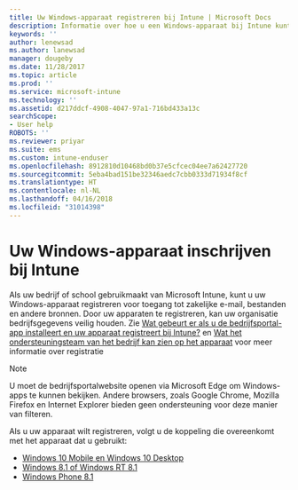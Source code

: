 ```yaml
---
title: Uw Windows-apparaat registreren bij Intune | Microsoft Docs
description: Informatie over hoe u een Windows-apparaat bij Intune kunt inschrijven
keywords: ''
author: lenewsad
ms.author: lanewsad
manager: dougeby
ms.date: 11/28/2017
ms.topic: article
ms.prod: ''
ms.service: microsoft-intune
ms.technology: ''
ms.assetid: d217ddcf-4908-4047-97a1-716bd433a13c
searchScope:
- User help
ROBOTS: ''
ms.reviewer: priyar
ms.suite: ems
ms.custom: intune-enduser
ms.openlocfilehash: 8912810d10468bd0b37e5cfcec04ee7a62427720
ms.sourcegitcommit: 5eba4bad151be32346aedc7cbb0333d71934f8cf
ms.translationtype: HT
ms.contentlocale: nl-NL
ms.lasthandoff: 04/16/2018
ms.locfileid: "31014398"
---
```

# <a name="enroll-your-windows-device-in-intune"></a>Uw Windows-apparaat inschrijven bij Intune

Als uw bedrijf of school gebruikmaakt van Microsoft Intune, kunt u uw Windows-apparaat registreren voor toegang tot zakelijke e-mail, bestanden en andere bronnen. Door uw apparaten te registreren, kan uw organisatie bedrijfsgegevens veilig houden. Zie [Wat gebeurt er als u de bedrijfsportal-app installeert en uw apparaat registreert bij Intune?](what-happens-if-you-install-the-company-portal-app-and-enroll-your-device-in-intune-windows.md) en [Wat het ondersteuningsteam van het bedrijf kan zien op het apparaat](what-info-can-your-company-see-when-you-enroll-your-device-in-intune.md) voor meer informatie over registratie

> [!NOTE]
> U moet de bedrijfsportalwebsite openen via Microsoft Edge om Windows-apps te kunnen bekijken. Andere browsers, zoals Google Chrome, Mozilla Firefox en Internet Explorer bieden geen ondersteuning voor deze manier van filteren.


Als u uw apparaat wilt registreren, volgt u de koppeling die overeenkomt met het apparaat dat u gebruikt:

-  [Windows 10 Mobile en Windows 10 Desktop](enroll-your-w10-phone-or-w10-pc-windows.md)
-  [Windows 8.1 of Windows RT 8.1](enroll-your-w81-or-rt81-windows.md)
-  [Windows Phone 8.1](enroll-your-wp81-windows.md)
